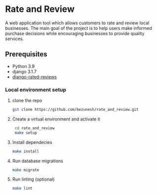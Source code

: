 # Rate and Review

A web application tool which allows customers to rate and review local businesses. The main goal of the project is to help users make informed purchase decisions while encouraging businesses to provide quality services.

## Prerequisites

- Python 3.9
- django 3.1.7
- [django-rated-reviews](https://django-rated-reviews.readthedocs.io/en/latest/index.html)

### Local environment setup

1. clone the repo

   ```bash
   git clone https://github.com/bezunesh/rate_and_review.git
   ```

2. Create a virtual environment and activate it

   ```bash
    cd rate_and_review
    make setup
    ```

3. Install dependecies

    ```bash
    make install
    ```

4. Run database migrations

    ```bash
    make migrate
    ```

5. Run linting (optional)

    ```bash
    make lint
    ```
